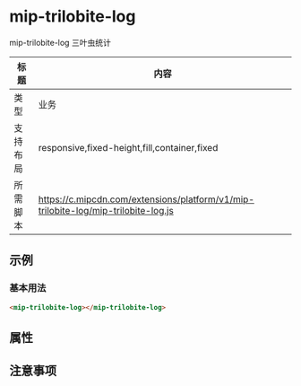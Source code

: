 # mip-trilobite-log

mip-trilobite-log 三叶虫统计

标题|内容
----|----
类型|业务
支持布局|responsive,fixed-height,fill,container,fixed
所需脚本|https://c.mipcdn.com/extensions/platform/v1/mip-trilobite-log/mip-trilobite-log.js

## 示例

### 基本用法
```html
<mip-trilobite-log></mip-trilobite-log>
```

## 属性

## 注意事项


